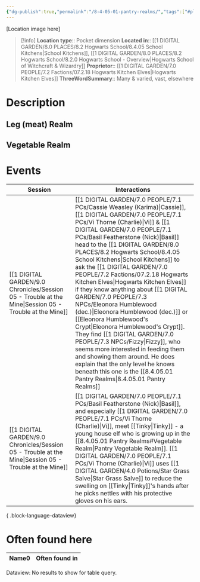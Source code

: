 ```yaml
---
{"dg-publish":true,"permalink":"/8-4-05-01-pantry-realms/","tags":["#place"]}
---
```


[Location image here]
>[!info]
>**Location type**::  Pocket dimension
>**Located in**:: [[1 DIGITAL GARDEN/8.0 PLACES/8.2 Hogwarts School/8.4.05 School Kitchens\|School Kitchens]], [[1 DIGITAL GARDEN/8.0 PLACES/8.2 Hogwarts School/8.2.0 Hogwarts School - Overview\|Hogwarts School of Witchcraft & Wizardry]]
>**Proprietor**:: [[1 DIGITAL GARDEN/7.0 PEOPLE/7.2 Factions/07.2.18 Hogwarts Kitchen Elves\|Hogwarts Kitchen Elves]]
>**ThreeWordSummary**:: Many & varied, vast, elsewhere

# Description

## Leg (meat) Realm


## Vegetable Realm


# Events

| Session                                                                                                   | Interactions                                                                                                                                                                                                                                                                                                                                                                                                                                                                                                                  |
| --------------------------------------------------------------------------------------------------------- | ----------------------------------------------------------------------------------------------------------------------------------------------------------------------------------------------------------------------------------------------------------------------------------------------------------------------------------------------------------------------------------------------------------------------------------------------------------------------------------------------------------------------------- |
| [[1 DIGITAL GARDEN/9.0 Chronicles/Session 05 - Trouble at the Mine\|Session 05 - Trouble at the Mine]] | [[1 DIGITAL GARDEN/7.0 PEOPLE/7.1 PCs/Cassie Weasley (Karima)\|Cassie]], [[1 DIGITAL GARDEN/7.0 PEOPLE/7.1 PCs/Vi Thorne (Charlie)\|Vi]] & [[1 DIGITAL GARDEN/7.0 PEOPLE/7.1 PCs/Basil Featherstone (Nick)\|Basil]] head to the [[1 DIGITAL GARDEN/8.0 PLACES/8.2 Hogwarts School/8.4.05 School Kitchens\|School Kitchens]] to ask the [[1 DIGITAL GARDEN/7.0 PEOPLE/7.2 Factions/07.2.18 Hogwarts Kitchen Elves\|Hogwarts Kitchen Elves]] if they know anything about [[1 DIGITAL GARDEN/7.0 PEOPLE/7.3 NPCs/Eleonora Humblewood (dec.)\|Eleonora Humblewood (dec.)]] or [[Eleonora Humblewood's Crypt\|Eleonora Humblewood's Crypt]]. They find [[1 DIGITAL GARDEN/7.0 PEOPLE/7.3 NPCs/Fizzy\|Fizzy]], who seems more interested in feeding them and showing them around. He does explain that the only level he knows beneath this one is the [[8.4.05.01 Pantry Realms\|8.4.05.01 Pantry Realms]] |
| [[1 DIGITAL GARDEN/9.0 Chronicles/Session 05 - Trouble at the Mine\|Session 05 - Trouble at the Mine]] | [[1 DIGITAL GARDEN/7.0 PEOPLE/7.1 PCs/Basil Featherstone (Nick)\|Basil]], and especially [[1 DIGITAL GARDEN/7.0 PEOPLE/7.1 PCs/Vi Thorne (Charlie)\|Vi]], meet [[Tinky\|Tinky]] - a young house elf who is growing up in the [[8.4.05.01 Pantry Realms#Vegetable Realm\|Pantry Vegetable Realm]]. [[1 DIGITAL GARDEN/7.0 PEOPLE/7.1 PCs/Vi Thorne (Charlie)\|Vi]] uses [[1 DIGITAL GARDEN/4.0 Potions/Star Grass Salve\|Star Grass Salve]] to reduce the swelling on [[Tinky\|Tinky]]'s hands after he picks nettles with his protective gloves on his ears.                                                                                                                                           |

{ .block-language-dataview}

# Often found here

<div><table class="dataview table-view-table"><thead class="table-view-thead"><tr class="table-view-tr-header"><th class="table-view-th"><span>Name</span><span class="dataview small-text">0</span></th><th class="table-view-th"><span>Often found in</span></th></tr></thead><tbody class="table-view-tbody"></tbody></table><div class="dataview dataview-error-box"><p class="dataview dataview-error-message">Dataview: No results to show for table query.</p></div></div>
